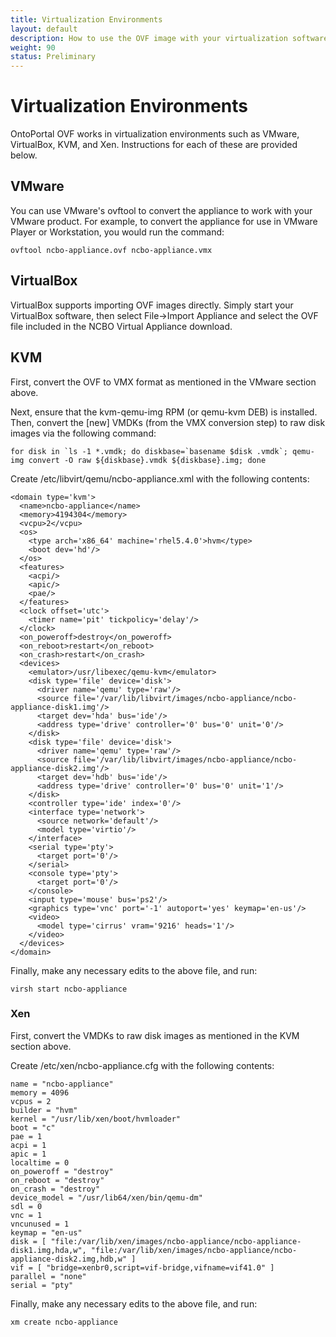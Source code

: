 ```yaml
---
title: Virtualization Environments
layout: default
description: How to use the OVF image with your virtualization software
weight: 90
status: Preliminary
---
```


# Virtualization Environments

OntoPortal OVF works in virtualization environments such as VMware, VirtualBox, KVM, and Xen.
Instructions for each of these are provided below.

## VMware
You can use VMware's ovftool to convert the appliance to work with your VMware product. 
For example, to convert the appliance for use in VMware Player or Workstation, you would run the command:

`ovftool ncbo-appliance.ovf ncbo-appliance.vmx`

## VirtualBox
VirtualBox supports importing OVF images directly. 
Simply start your VirtualBox software, 
then select File->Import Appliance and select the OVF file included in the NCBO Virtual Appliance download.

## KVM
First, convert the OVF to VMX format as mentioned in the VMware section above.

Next, ensure that the kvm-qemu-img RPM (or qemu-kvm DEB) is installed. 
Then, convert the [new] VMDKs (from the VMX conversion step) to raw disk images via the following command:

```
for disk in `ls -1 *.vmdk; do diskbase=`basename $disk .vmdk`; qemu-img convert -O raw ${diskbase}.vmdk ${diskbase}.img; done
```

Create /etc/libvirt/qemu/ncbo-appliance.xml with the following contents:
```
<domain type='kvm'>
  <name>ncbo-appliance</name>
  <memory>4194304</memory>
  <vcpu>2</vcpu>
  <os>
    <type arch='x86_64' machine='rhel5.4.0'>hvm</type>
    <boot dev='hd'/>
  </os>
  <features>
    <acpi/>
    <apic/>
    <pae/>
  </features>
  <clock offset='utc'>
    <timer name='pit' tickpolicy='delay'/>
  </clock>
  <on_poweroff>destroy</on_poweroff>
  <on_reboot>restart</on_reboot>
  <on_crash>restart</on_crash>
  <devices>
    <emulator>/usr/libexec/qemu-kvm</emulator>
    <disk type='file' device='disk'>
      <driver name='qemu' type='raw'/>
      <source file='/var/lib/libvirt/images/ncbo-appliance/ncbo-appliance-disk1.img'/>
      <target dev='hda' bus='ide'/>
      <address type='drive' controller='0' bus='0' unit='0'/>
    </disk>
    <disk type='file' device='disk'>
      <driver name='qemu' type='raw'/>
      <source file='/var/lib/libvirt/images/ncbo-appliance/ncbo-appliance-disk2.img'/>
      <target dev='hdb' bus='ide'/>
      <address type='drive' controller='0' bus='0' unit='1'/>
    </disk>
    <controller type='ide' index='0'/>
    <interface type='network'>
      <source network='default'/>
      <model type='virtio'/>
    </interface>
    <serial type='pty'>
      <target port='0'/>
    </serial>
    <console type='pty'>
      <target port='0'/>
    </console>
    <input type='mouse' bus='ps2'/>
    <graphics type='vnc' port='-1' autoport='yes' keymap='en-us'/>
    <video>
      <model type='cirrus' vram='9216' heads='1'/>
    </video>
  </devices>
</domain>
```

Finally, make any necessary edits to the above file, and run:

`virsh start ncbo-appliance`

### Xen
First, convert the VMDKs to raw disk images as mentioned in the KVM section above.

Create /etc/xen/ncbo-appliance.cfg with the following contents:

```
name = "ncbo-appliance"
memory = 4096
vcpus = 2
builder = "hvm"
kernel = "/usr/lib/xen/boot/hvmloader"
boot = "c"
pae = 1
acpi = 1
apic = 1
localtime = 0
on_poweroff = "destroy"
on_reboot = "destroy"
on_crash = "destroy"
device_model = "/usr/lib64/xen/bin/qemu-dm"
sdl = 0
vnc = 1
vncunused = 1
keymap = "en-us"
disk = [ "file:/var/lib/xen/images/ncbo-appliance/ncbo-appliance-disk1.img,hda,w", "file:/var/lib/xen/images/ncbo-appliance/ncbo-appliance-disk2.img,hdb,w" ]
vif = [ "bridge=xenbr0,script=vif-bridge,vifname=vif41.0" ]
parallel = "none"
serial = "pty"
```

Finally, make any necessary edits to the above file, and run:

`xm create ncbo-appliance`
